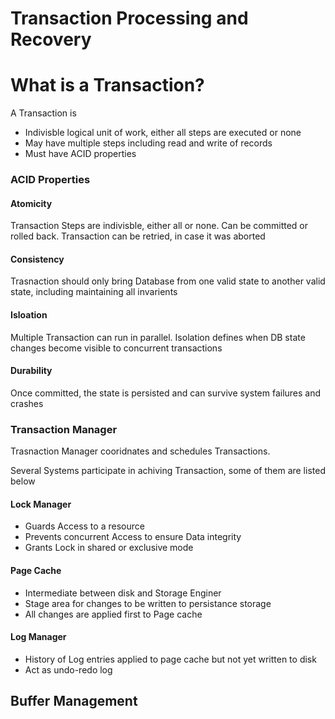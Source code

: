 # Transaction Processing and Recovery

# What is a Transaction?

A Transaction is
- Indivisble logical unit of work, either all steps are executed or none
- May have multiple steps including read and write of records
- Must have ACID properties

### ACID Properties

#### Atomicity
 Transaction Steps are indivisble, either all or none. Can be committed or rolled back.
 Transaction can be retried, in case it was aborted

#### Consistency
Trasnaction should only bring Database from one valid state to another valid state, including maintaining all invarients

#### Isloation
Multiple Transaction can run in parallel. Isolation defines when DB state changes become visible to concurrent transactions

#### Durability
Once committed, the state is persisted and can survive system failures and crashes

### Transaction Manager

Trasnaction Manager cooridnates and schedules Transactions.

Several Systems participate in achiving Transaction, some of them are listed below

#### Lock Manager

- Guards Access to a resource
- Prevents concurrent Access to ensure Data integrity
- Grants Lock in shared or exclusive mode

#### Page Cache

- Intermediate between disk and Storage Enginer
- Stage area for changes to be written to persistance storage
- All changes are applied first to Page cache

#### Log Manager

- History of Log entries applied to page cache but not yet written to disk
- Act as undo-redo log

## Buffer Management


